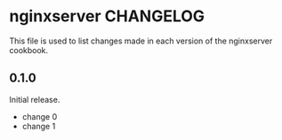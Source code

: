 # nginxserver CHANGELOG

This file is used to list changes made in each version of the nginxserver cookbook.

## 0.1.0

Initial release.

- change 0
- change 1
